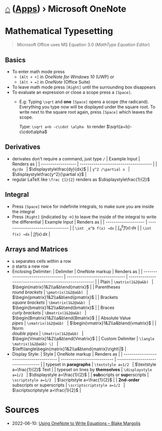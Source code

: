 # [⌂](../README.md) ([Apps](../README.md#applications)) › **Microsoft OneNote**


# Mathematical Typesetting

> Microsoft Office uses MS Equation 3.0 (_MathType Equation Editor_)

## Basics
- To enter math mode press
    - `[Alt + +]` in _OneNote for Windows 10_ (UWP) or 
    - `[Alt + =]` in _OneNote_ (Office Suite)
- To leave math mode press `[Right]` until the surrounding box disappears
- To evaluate an expression or close a scope press a `[Space]`.
  - E.g: Typing `\sqrt` and **one** `[Space]` opens a scope (the radicand). 
    Everything you type now will be displayed under the square root.
    To write next to the square root again, press `[Space]` which leaves the scope.

    Type: `\sqrt a+b -c\cdot \alpha ` to render $\sqrt{a+b}-c\cdot\alpha$

## Derivatives
- derivates don't require a command, just type `/`
    | Example Input      | Renders as                            |
    | ------------------ | ------------------------------------- |
    | `dy/dx `           | $\displaystyle\frac{dy}{dx}$          |
    | `y^2 /\partial x ` | $\displaystyle\frac{y^2}{\partial x}$ |
- regular LaTeX like `\frac {1}{2}` renders as $\displaystyle\frac{1}{2}$

## Integral
- Press `[Space]` twice for indefinite integrals, to make sure you are inside the integral
- Press `[Right]` (indicated by →) to leave the inside of the integral to write the differential
    | Example Input        | Renders as                        |
    | -------------------- | --------------------------------- |
    | `\int _a^b f(x) →dx` | $\displaystyle\int_a^b{f(x)}\,dx$ |
    | `\int  f(x) →dx`     | $\displaystyle\int{f(x)}\,dx$     |

## Arrays and Matrices
- `&` separates cells within a row
- `@` starts a new row    
- Enclosing Delimiter:
    | Delimiter                         | OneNote markup                 | Renders as                                               |
    | --------------------------------- | ------------------------------ | -------------------------------------------------------- |
    | Plain                             | `\matrix(1&2@a&b) `            | $\begin{matrix}1&2\\a&b\end{matrix}$                     |
    | Parentheses <br> _round brackets_ | `\pmatrix(1&2@a&b) `           | $\begin{pmatrix}1&2\\a&b\end{pmatrix}$                   |
    | Brackets <br> _square brackets_   | `\bmatrix(1&2@a&b) `           | $\begin{bmatrix}1&2\\a&b\end{bmatrix}$                   |
    | Braces <br> _curly brackets_      | `\Bmatrix(1&2@a&b) `           | $\begin{Bmatrix}1&2\\a&b\end{Bmatrix}$                   |
    | Absolute Value <br> _pipes_       | `\vmatrix(1&2@a&b) `           | $\begin{vmatrix}1&2\\a&b\end{vmatrix}$                   |
    | Norm <br> _double pipes_          | `\Vmatrix(1&2@a&b) `           | $\begin{Vmatrix}1&2\\a&b\end{Vmatrix}$                   |
    | Custom Delimiter                  | `\langle \matrix(1&2@a&b) \| ` | $\left\langle\begin{matrix}1&2\\a&b\end{matrix}\right\|$ |
- Display Style:
    | Style                                    | OneNote markup              | Renders as                         |
    | ---------------------------------------- | --------------------------- | ---------------------------------- |
    | typeset in **paragraphs**                | `\textstyle a=1/2 `         | $\textstyle a=\frac{1}{2}$ Text    |
    | typeset on lines by **themselves**       | `\displaystyle a=1/2 `      | $\displaystyle a=\frac{1}{2}$      |
    | **sub**scripts or **sup**erscripts       | `\scriptstyle a=1/2 `       | $\scriptstyle a=\frac{1}{2}$       |
    | **2nd-order** subscripts or superscripts | `\scriptscriptstyle a=1/2 ` | $\scriptscriptstyle a=\frac{1}{2}$ |



# Sources

- 2022-06-10: [Using OneNote to Write Equations – Blake Margolis](https://sites.utexas.edu/margolis/2019/04/09/using-onenote/)